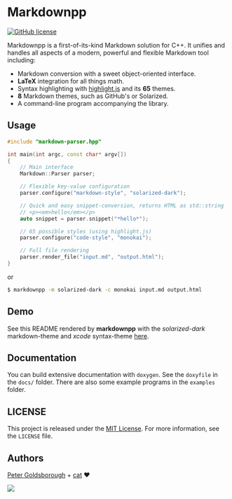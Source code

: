 # Markdownpp

[![GitHub license](https://img.shields.io/github/license/mashape/apistatus.svg?style=flat-square)](http://goldsborough.mit-license.org)

Markdownpp is a first-of-its-kind Markdown solution for C++. It unifies and handles all aspects of a modern, powerful and flexible Markdown tool including:

* Markdown conversion with a sweet object-oriented interface.
* __LaTeX__ integration for all things math.
* Syntax highlighting with [highlight.js](https://highlightjs.org) and its __65__ themes.
* __8__ Markdown themes, such as GitHub's or Solarized.
* A command-line program accompanying the library.

## Usage

```C++
#include "markdown-parser.hpp"

int main(int argc, const char* argv[])
{
	// Main interface
	Markdown::Parser parser;

	// Flexible key-value configuration
	parser.configure("markdown-style", "solarized-dark");

	// Quick and easy snippet-conversion, returns HTML as std::string
	// <p><em>hello</em></p>
	auto snippet = parser.snippet("*hello*");

	// 65 possible styles (using highlight.js)
	parser.configure("code-style", "monokai");

	// Full file rendering
	parser.render_file("input.md", "output.html");
}
```

or

```Bash
$ markdownpp -m solarized-dark -c monokai input.md output.html
```

## Demo

See this README rendered by __markdownpp__ with the *solarized-dark* markdown-theme and *xcode* syntax-theme [here](http://goldsborough.github.io/markdownpp/).

## Documentation

You can build extensive documentation with `doxygen`. See the `doxyfile` in the `docs/` folder. There are also some example programs in the `examples` folder.

## LICENSE

This project is released under the [MIT License](http://goldsborough.mit-license.org). For more information, see the `LICENSE` file.

## Authors

[Peter Goldsborough](http://goldsborough.me) + [cat](https://goo.gl/IpUmJn) :heart:

<a href="https://gratipay.com/~goldsborough/"><img src="http://img.shields.io/gratipay/goldsborough.png?style=flat-square"></a>
